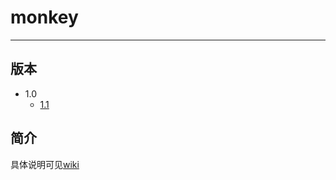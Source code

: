 # monkey

---

## 版本

* 1.0
	* [1.1](./Docs/Version/1.1.md)

## 简介

具体说明可见[wiki](https://github.com/chloroplast1983/monkey/wiki)